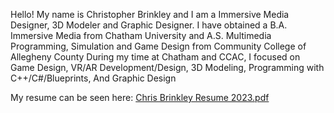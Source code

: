 Hello!
My name is Christopher Brinkley and I am a Immersive Media Designer, 3D Modeler and Graphic Designer.
I have obtained a B.A. Immersive Media from Chatham University and A.S. Multimedia Programming, Simulation and Game Design from Community College of Allegheny County
During my time at Chatham and CCAC, I focused on Game Design, VR/AR Development/Design, 3D Modeling, Programming with C++/C#/Blueprints, And Graphic Design

My resume can be seen here: [Chris Brinkley Resume 2023.pdf](https://github.com/CMBrink/CMBrink/files/12420965/Chris.Brinkley.Resume.2023.pdf)


<!---
CMBrink/CMBrink is a ✨ special ✨ repository because its `README.md` (this file) appears on your GitHub profile.
You can click the Preview link to take a look at your changes.
--->
